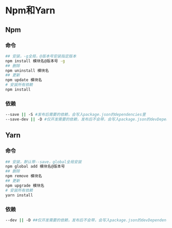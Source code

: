 # Npm和Yarn

## Npm



### 命令

```sh
## 安装，-g全局，@版本号安装指定版本
npm install 模块名@版本号 -g 
## 删除
npm uninstall 模块名
## 更新
npm update 模块名
# 安装所有依赖
npm install
```

### 依赖

```sh
--save || -S #发布后需要的依赖，会写入package.json的dependencies里
--save-dev || -D #仅开发需要的依赖，发布后不会带，会写入package.json的devDependencies里
```

## Yarn

### 命令

```sh
## 安装，默认带--save，global全局安装
npm global add 模块名@版本号 
## 删除
npm remove 模块名
## 更新
npm upgrade 模块名
# 安装所有依赖
yarn install
```

### 依赖

```sh
--dev || -D ##仅开发需要的依赖，发布后不会带，会写入package.json的devDependencies里
```


